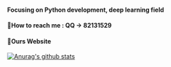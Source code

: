 ####  Focusing on Python development, deep learning field
####  💬How to reach me : QQ -> 82131529
####  🤔Ours Website

[![Anurag's github stats](https://github-readme-stats.vercel.app/api?username=zhenzi0322&theme=midnight-purple)](https://github.com/zhenzi0322/color-convert)

